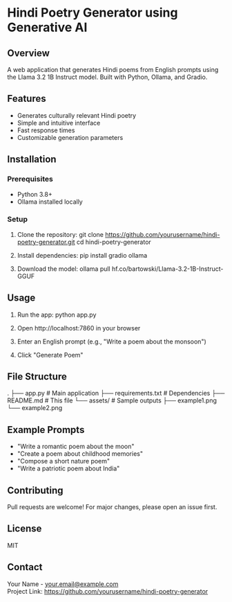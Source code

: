 # Hindi Poetry Generator using Generative AI

## Overview
A web application that generates Hindi poems from English prompts using the Llama 3.2 1B Instruct model. Built with Python, Ollama, and Gradio.

## Features
- Generates culturally relevant Hindi poetry
- Simple and intuitive interface
- Fast response times
- Customizable generation parameters

## Installation

### Prerequisites
- Python 3.8+
- Ollama installed locally

### Setup
1. Clone the repository:
git clone https://github.com/yourusername/hindi-poetry-generator.git
cd hindi-poetry-generator

2. Install dependencies:
pip install gradio ollama

3. Download the model:
ollama pull hf.co/bartowski/Llama-3.2-1B-Instruct-GGUF

## Usage
1. Run the app:
python app.py

2. Open http://localhost:7860 in your browser

3. Enter an English prompt (e.g., "Write a poem about the monsoon")

4. Click "Generate Poem"

## File Structure
.
├── app.py                # Main application
├── requirements.txt      # Dependencies
├── README.md             # This file
└── assets/               # Sample outputs
    ├── example1.png
    └── example2.png

## Example Prompts
- "Write a romantic poem about the moon"
- "Create a poem about childhood memories"
- "Compose a short nature poem"
- "Write a patriotic poem about India"

## Contributing
Pull requests are welcome! For major changes, please open an issue first.

## License
MIT

## Contact
Your Name - your.email@example.com  
Project Link: https://github.com/yourusername/hindi-poetry-generator
